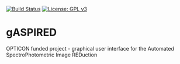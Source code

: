 [![Build Status](https://travis-ci.com/cylammarco/gASPIRED.svg?token=rvvz64qHmkV5zAvR5c63&branch=electron-prototype)](https://travis-ci.com/cylammarco/gASPIRED)
[![License: GPL v3](https://img.shields.io/badge/License-GPL%20v3-blue.svg)](https://www.gnu.org/licenses/gpl-3.0.html)

# gASPIRED
OPTICON funded project - graphical user interface for the Automated SpectroPhotometric Image REDuction
